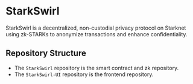 # StarkSwirl
StarkSwirl is a decentralized, non-custodial privacy protocol on Starknet using zk-STARKs to anonymize transactions and enhance confidentiality.

## Repository Structure
- The `StarkSwirl` repository is the smart contract and zk repository.
- The `StarkSwirl-UI` repository is the frontend repository.
